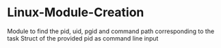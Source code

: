 # Linux-Module-Creation
Module to find the pid, uid, pgid and command path corresponding to the task Struct of the provided pid as command line input
